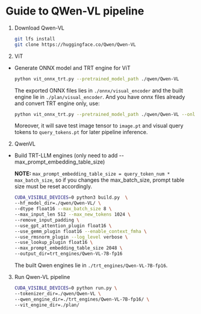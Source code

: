 # Guide to QWen-VL pipeline
1. Download Qwen-VL
    ```bash
    git lfs install
    git clone https://huggingface.co/Qwen/Qwen-VL
    ```
2. ViT
- Generate ONNX model and TRT engine for ViT
    ```bash
    python vit_onnx_trt.py --pretrained_model_path ./qwen/Qwen-VL
    ```
    The exported ONNX files lies in `./onnx/visual_encoder` and the built engine lie in `./plan/visual_encoder`. And you have onnx files already and convert TRT engine only, use:
    ```bash
    python vit_onnx_trt.py --pretrained_model_path ./qwen/Qwen-VL --only_trt
    ```
    Moreover, it will save test image tensor to `image.pt` and visual query tokens to `query_tokens.pt` for later pipeline inference.

2. QwenVL

- Build TRT-LLM engines (only need to add --max_prompt_embedding_table_size)

    **NOTE:** `max_prompt_embedding_table_size = query_token_num * max_batch_size`, so if you changes the max_batch_size, prompt table size must be reset accordingly.
    ```bash
    CUDA_VISIBLE_DEVICES=0 python3 build.py  \
	--hf_model_dir=./qwen/Qwen-VL/ \
	--dtype float16 --max_batch_size 8 \
	--max_input_len 512 --max_new_tokens 1024 \
	--remove_input_padding \
	--use_gpt_attention_plugin float16 \
	--use_gemm_plugin float16 --enable_context_fmha \
	--use_rmsnorm_plugin --log_level verbose \
	--use_lookup_plugin float16 \
	--max_prompt_embedding_table_size 2048 \
	--output_dir=trt_engines/Qwen-VL-7B-fp16
    ```
    The built Qwen engines lie in `./trt_engines/Qwen-VL-7B-fp16`.

3. Run Qwen-VL pipeline
    ```bash
    CUDA_VISIBLE_DEVICES=0 python run.py \
	--tokenizer_dir=./qwen/Qwen-VL \
	--qwen_engine_dir=./trt_engines/Qwen-VL-7B-fp16/ \
	--vit_engine_dir=./plan/
    ```
